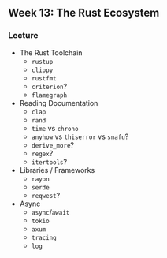 ## Week 13: The Rust Ecosystem

### Lecture

- The Rust Toolchain
    - `rustup`
    - `clippy`
    - `rustfmt`
    - `criterion`?
    - `flamegraph`
- Reading Documentation
    - `clap`
    - `rand`
    - `time` vs `chrono`
    - `anyhow` vs `thiserror` vs `snafu`?
    - `derive_more`?
    - `regex`?
    - `itertools`?
- Libraries / Frameworks
    - `rayon`
    - `serde`
    - `reqwest`?
- Async
    - `async`/`await`
    - `tokio`
    - `axum`
    - `tracing`
    - `log`

